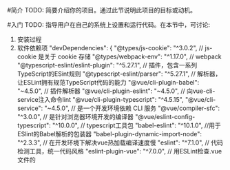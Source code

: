 #简介
TODO: 简要介绍你的项目。通过此节说明此项目的目标或动机。

#入门
TODO: 指导用户在自己的系统上设置和运行代码。在本节中，可讨论:
1.	安装过程
2.	软件依赖项
  "devDependencies": {
    "@types/js-cookie": "^3.0.2",   // js-cookie 是关于 cookie 存储
    "@types/webpack-env": "^1.17.0", // webpack
    "@typescript-eslint/eslint-plugin": "^5.27.1", // 插件，包含一系列TypeScript的ESint规则
    "@typescript-eslint/parser": "^5.27.1", // 解析器，让ESLint拥有规范TypeScript代码的能力
    "@vue/cli-plugin-babel": "~4.5.0", // 插件解析器
    "@vue/cli-plugin-eslint": "~4.5.0", // 向vue-cli-service注入命令lint
    "@vue/cli-plugin-typescript": "^4.5.15", 
    "@vue/cli-service": "~4.5.0", // 是一个开发环境依赖 CLI 服务 
    "@vue/compiler-sfc": "^3.0.0", // 是针对浏览器环境开发的编译器
    "@vue/eslint-config-typescript": "^10.0.0", // typescript工具包
    "babel-eslint": "^10.1.0", //用于ESlint的Babel解析的包装器
    "babel-plugin-dynamic-import-node": "^2.3.3", // 在开发环境下解决vue热加载编译速度慢
    "eslint": "^7.1.0", // 代码检测工具，统一代码风格
    "eslint-plugin-vue": "^7.0.0", // 用ESLint检查.vue文件的<template>和<script>
    "http-proxy-middleware": "^2.0.3", // 配置代理服务器
    "sass": "^1.52.1", // css预处理器
    "sass-loader": "10.2.1", // scss编译器，打包scss文件
    "source-map-loader": "^3.0.1", // 允许webpack保持跨库的 source maps 数据连续性
    "style-resources-loader": "^1.5.0", // 样式资源加载器
    "svg-sprite-loader": "^6.0.11", // 引入svg格式的图片
    "vue-cli-plugin-style-resources-loader": "^0.1.5"
  },
3.	发布
发布要发布两份（一份正式（production环境下）一份测试（development环境下））
hbuild打包apk也要打包两份（正式地址测试地址不一样，需要hbuild地址对应修改）
4.	API 参考

#生成与测试
TODO: 说明并展示如何生成代码和运行测试。
运行开发模式命令：npm run serve:dev
运行生产模式命令：npm run serve
打包开发模式命令: npm run build:dev
打包生产模式命令: npm run build
注意调试要用开发模式命令运行（否则调试不了debugger）
#参与
TODO: 说明其他用户和开发人员可如何帮助改善代码。

如需深入了解如何创建优秀的自述文件，请参阅以下[指南](https://docs.microsoft.com/en-us/azure/devops/repos/git/create-a-readme?view=azure-devops)。还可从以下自述文件中寻求灵感:
- [ASP.NET Core](https://github.com/aspnet/Home)
- [Visual Studio Code](https://github.com/Microsoft/vscode)
- [Chakra Core](https://github.com/Microsoft/ChakraCore)
